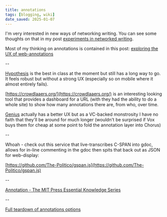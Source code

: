 ```yaml
---
title: annotations
tags: [blogging, wiki]
date_saved: 2025-01-07
---
```


I'm very interested in new ways of networking writing. You can see some thoughts on that in my post [experiments in networked writing](https://sepiabrown.github.io/2018/01/05/networked-writing/).

Most of my thinking on annotations is contained in this post: [exploring the UX of web-annotations](https://sepiabrown.github.io/2019/02/12/annotations/)

--

[Hypothesis](https://web.hypothes.is/) is the best in class at the moment but still has a long way to go. It feels robust but without a strong UX (especially so on mobile where it almost entirely fails).

[https://crowdlaaers.org/](https://crowdlaaers.org/) is an interesting looking tool that provides a dashboard for a URL (with they had the ability to do a whole site) to show how many annotations there are, from who, over time.

[Genius](https://genius.com/web-annotator) actually has a better UX but as a VC-backed monstrosity I have no faith that they'll be around for much longer (wouldn't be surprised if Vox buys them for cheap at some point to fold the annotation layer into Chorus)

--

Whoah - check out this service that live-transcribes C-SPAN into gdoc, allows for in-line commenting in the gdoc then spits that back out as JSON for web-display:

[https://github.com/The-Politico/gspan.js](https://github.com/The-Politico/gspan.js)

--

[Annotation - The MIT Press Essential Knowledge Series](https://bookbook.pubpub.org/annotation)

--

[Full teardown of annotations options](https://beepb00p.xyz/annotating.html)